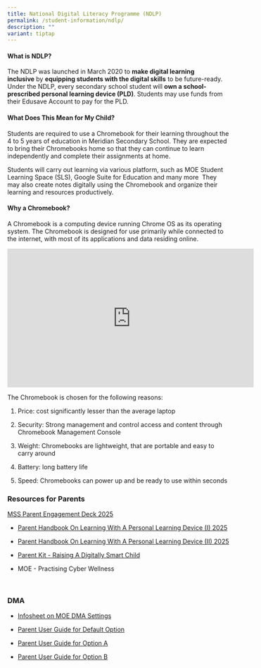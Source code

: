 ```yaml
---
title: National Digital Literacy Programme (NDLP)
permalink: /student-information/ndlp/
description: ""
variant: tiptap
---
```

<h4>What is NDLP?</h4>
<p>The NDLP was launched in March 2020 to&nbsp;<strong>make digital learning inclusive</strong>&nbsp;by&nbsp;<strong>equipping students with the digital skills</strong>&nbsp;to
be future-ready. Under the NDLP, every secondary school student will&nbsp;<strong>own a school-prescribed personal learning device (PLD)</strong>.
Students may use funds from their Edusave Account to pay for the PLD.</p>
<h4>What Does This Mean for My Child?</h4>
<p>Students are required to use a Chromebook for their learning throughout
the 4 to 5 years of education in Meridian Secondary School. They are expected
to bring their Chromebooks home so that they can continue to learn independently
and complete their assignments at home.</p>
<p>Students will carry out learning via various platform, such as MOE Student
Learning Space (SLS), Google Suite for Education and many more&nbsp; They
may also create notes digitally using the Chromebook and organize their
learning and resources productively.</p>
<h4>Why a Chromebook?</h4>
<p>A Chromebook is a computing device running Chrome OS as its operating
system. The Chromebook is designed for use primarily while connected to
the internet, with most of its applications and data residing online.</p>
<div class="iframe-wrapper">
<iframe height="315" width="560" allowfullscreen="true" frameborder="0" src="https://www.youtube.com/embed/mSbZQNJwPuI"></iframe>
</div>
<p>The Chromebook is chosen for the following reasons:</p>
<ol data-tight="true" class="tight">
<li>
<p>Price: cost significantly lesser than the average laptop</p>
</li>
<li>
<p>Security: Strong management and control access and content through Chromebook
Management Console</p>
</li>
<li>
<p>Weight: Chromebooks are lightweight, that are portable and easy to carry
around</p>
</li>
<li>
<p>Battery: long battery life</p>
</li>
<li>
<p>Speed: Chromebooks can power up and be ready to use within seconds</p>
</li>
</ol>
<h3>Resources for Parents</h3>
<p><a href="/files/NDLP Resources/MSS_Parent_Engagement_Deck_2025.pdf" rel="noopener nofollow" target="_blank">MSS Parent Engagement Deck 2025</a>
</p>
<ul data-tight="true" class="tight">
<li>
<p><a href="/files/NDLP Resources/Parent_Handbook_On_Learning_With_A_Personal_Learning_Device__I__2025.pdf" rel="noopener noreferrer nofollow" target="_blank">Parent Handbook On Learning With A Personal Learning Device (I) 2025</a>
</p>
</li>
<li>
<p><a href="/files/NDLP Resources/Parent_Handbook_On_Learning_With_A_Personal_Learning_Device__II__2025.pdf" rel="noopener noreferrer nofollow" target="_blank">Parent Handbook On Learning With A Personal Learning Device (II) 2025</a>
</p>
</li>
<li>
<p><a href="/files/NDLP Resources/Parent_Kit___Raising_A_Digitally_Smart_Child.pdf" rel="noopener noreferrer nofollow" target="_blank">Parent Kit - Raising A Digitally Smart Child</a>
</p>
</li>
<li>
<p>MOE - Practising Cyber Wellness</p>
</li>
</ul>
<p><strong>&nbsp;</strong>
</p>
<h3>DMA</h3>
<ul data-tight="true" class="tight">
<li>
<p><a href="/files/NDLP Resources/Infosheet_on_MOE_DMA_Settings.pdf" rel="noopener noreferrer nofollow" target="_blank">Infosheet on MOE DMA Settings</a>
</p>
</li>
<li>
<p><a href="/files/NDLP Resources/Parent_User_Guide_for_Default_Option.pdf" rel="noopener noreferrer nofollow" target="_blank">Parent User Guide for Default Option</a>
</p>
</li>
<li>
<p><a href="/files/NDLP Resources/Parent_User_Guide_for_Option_A.pdf" rel="noopener noreferrer nofollow" target="_blank">Parent User Guide for Option A</a>
</p>
</li>
<li>
<p><a href="/files/NDLP Resources/Parent_User_Guide_for_Option_B.pdf" rel="noopener noreferrer nofollow" target="_blank">Parent User Guide for Option B</a>
</p>
</li>
</ul>
<h3></h3>
<p></p>